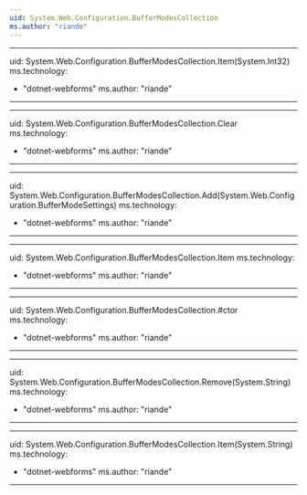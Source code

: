 ```yaml
---
uid: System.Web.Configuration.BufferModesCollection
ms.author: "riande"
---
```


---
uid: System.Web.Configuration.BufferModesCollection.Item(System.Int32)
ms.technology: 
  - "dotnet-webforms"
ms.author: "riande"
---

---
uid: System.Web.Configuration.BufferModesCollection.Clear
ms.technology: 
  - "dotnet-webforms"
ms.author: "riande"
---

---
uid: System.Web.Configuration.BufferModesCollection.Add(System.Web.Configuration.BufferModeSettings)
ms.technology: 
  - "dotnet-webforms"
ms.author: "riande"
---

---
uid: System.Web.Configuration.BufferModesCollection.Item
ms.technology: 
  - "dotnet-webforms"
ms.author: "riande"
---

---
uid: System.Web.Configuration.BufferModesCollection.#ctor
ms.technology: 
  - "dotnet-webforms"
ms.author: "riande"
---

---
uid: System.Web.Configuration.BufferModesCollection.Remove(System.String)
ms.technology: 
  - "dotnet-webforms"
ms.author: "riande"
---

---
uid: System.Web.Configuration.BufferModesCollection.Item(System.String)
ms.technology: 
  - "dotnet-webforms"
ms.author: "riande"
---
